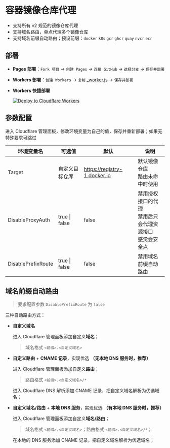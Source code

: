 # 容器镜像仓库代理

-   支持所有 v2 规范的镜像仓库代理
-   支持域名路由，单点代理多个镜像仓库
-   支持域名前缀自动路由；预设前缀：`docker` `k8s` `gcr` `ghcr` `quay` `nvcr` `ecr`

## 部署

-   **Pages 部署**：`Fork 项目` -> `创建 Pages` -> `连接 GitHub` -> `选择分支` -> `保存并部署`

-   **Workers 部署**：`创建 Workers` -> `复制` [\_worker.js](https://github.com/pierreteam/cfworker-image-proxy/blob/main/_worker.js) -> `保存并部署`

-   **Workers 快捷部署**

    [![Deploy to Cloudflare Workers](https://deploy.workers.cloudflare.com/button)](https://deploy.workers.cloudflare.com/?url=https://github.com/pierreteam/cloudflare-workers-image-repo)

## 参数配置

进入 Cloudflare 管理面板，修改环境变量为自己的值，保存并重新部署；如果无特殊要求可跳过

| 环境变量名         | 可选值         | 默认                         | 说明                                                         |
| ------------------ | -------------- | ---------------------------- | ------------------------------------------------------------ |
| Target             | 自定义目标仓库 | https://registry-1.docker.io | 默认镜像仓库<br>路由未命中时使用                             |
| DisableProxyAuth   | true \| false  | false                        | 禁用授权接口的代理<br>禁用后只会代理资源接口<br>感觉会安全点 |
| DisablePrefixRoute | true \| false  | false                        | 禁用域名前缀自动路由                                         |

## 域名前缀自动路由

> 要求配置参数 `DisablePrefixRoute` 为 `false`

三种自动路由方式：

-   **自定义域名**

    进入 Cloudflare 管理面板添加自定义**域名**；

    > 域名格式 `<前缀>.<自定义域名>`

-   **自定义路由** + **CNAME 记录**，实现优选 **（无本地 DNS 服务时，推荐）**

    进入 Cloudflare 管理面板添加自定义**路由**；

    > 路由格式 `<前缀>.<自定义域名>/*`

    进入 Cloudflare DNS 解析添加 CNAME 记录，把自定义域名解析为优选域名；

-   **自定义域名/路由** + **本地 DNS 服务**，实现优选 **（有本地 DNS 服务时，推荐）**

    进入 Cloudflare 管理面板添加自定义**域名/路由**；

    > 域名格式 `<前缀>.<自定义域名>`；路由格式 `<前缀>.<自定义域名>/*`；

    在本地的 DNS 服务添加 CNAME 记录，把自定义域名解析为优选域名；

